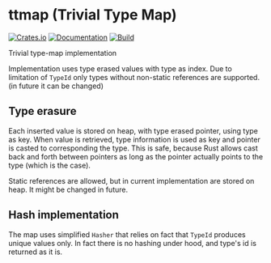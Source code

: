 # ttmap (Trivial Type Map)

[![Crates.io](https://img.shields.io/crates/v/ttmap.svg)](https://crates.io/crates/ttmap)
[![Documentation](https://docs.rs/ttmap/badge.svg)](https://docs.rs/crate/ttmap/)
[![Build](https://github.com/DoumanAsh/type-map/workflows/Rust/badge.svg)](https://github.com/DoumanAsh/type-map/actions?query=workflow%3ARust)

Trivial type-map implementation

Implementation uses type erased values with type as index.
Due to limitation of `TypeId` only types without non-static references are supported. (in future it can be changed)

## Type erasure

Each inserted value is stored on heap, with type erased pointer, using type as key.
When value is retrieved, type information is used as key and pointer is casted to corresponding the type.
This is safe, because Rust allows cast back and forth between pointers as long as the pointer actually points to the type (which is the case).

Static references are allowed, but in current implementation are stored on heap.
It might be changed in future.

## Hash implementation

The map uses simplified `Hasher` that relies on fact that `TypeId` produces unique values only.
In fact there is no hashing under hood, and type's id is returned as it is.
